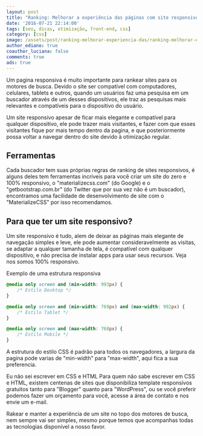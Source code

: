 ```yaml
---
layout: post
title: "Ranking: Melhorar a experiência das páginas com site responsivo"
date: '2016-07-21 22:14:00'
tags: [seo, dicas, otimização, front-end, css]
category: [css]
image: /assets/post/ranking-melhorar-experiencia-das/ranking-melhorar-experiencia-das.jpg
author_ediano: true
coauthor_luciana: false
comments: true
ads: true
---
```


Um pagina responsiva é muito importante para rankear sites para os motores de busca. Devido o site ser compatível com computadores, celulares, tablets e outros, quando um usuários faz uma pesquisa em um buscador através de um desses dispositivos, ele traz as pesquisas mais relevantes e compatíveis para o dispositivo do usuário.

Um site responsivo apesar de ficar mais elegante e compatível para qualquer dispositivo, ele pode trazer mais visitantes, e fazer com que esses visitantes fique por mais tempo dentro da pagina, e que posteriormente possa voltar a navegar dentro do site devido à otimização regular.

## Ferramentas
Cada buscador tem suas próprias regras de ranking de sites responsivos, é alguns deles tem ferramentas incríveis para você criar um site do zero e 100% responsivo, o "materializecss.com" (do Google) e o "getbootstrap.com.br" (do Twitter que por sua vez não é um buscador), encontramos uma facilidade de desenvolvimento de site com o "MaterializeCSS" por isso recomendamos.

## Para que ter um site responsivo?
Um site responsivo é tudo, alem de deixar as páginas mais elegante de navegação simples e leve, ele pode aumentar consideravelmente as visitas, se adaptar a qualquer tamanha de tela, é compatível com qualquer dispositivo, e não precisa de instalar apps para usar seus recursos. Veja nos somos 100% responsivo.

Exemplo de uma estrutura responsiva

```css
@media only screen and (min-width: 993px) {
    /* Estilo Desktop */
}

@media only screen and (min-width: 769px) and (max-width: 992px) {
    /* Estilo Tablet */
}

@media only screen and (max-width: 768px) {
    /* Estilo Mobile */
}
```

A estrutura do estilo CSS é padrão para todos os navegadores, a largura da pagina pode varias de "min-width" para "max-width", aqui fica a sua preferencia.

Eu não sei escrever em CSS e HTML
Para quem não sabe escrever em CSS e HTML, existem centenas de sites que disponibiliza template responsivos gratuitos tanto para "Blogger" quanto para "WordPress", ou se você preferir podemos fazer um orçamento para você, acesse a área de contato e nos envie um e-mail.

Rakear e manter a experiência de um site no topo dos motores de busca, nem sempre vai ser simples, mesmo porque temos que acompanhas todas as tecnologias disponível a nosso favor.